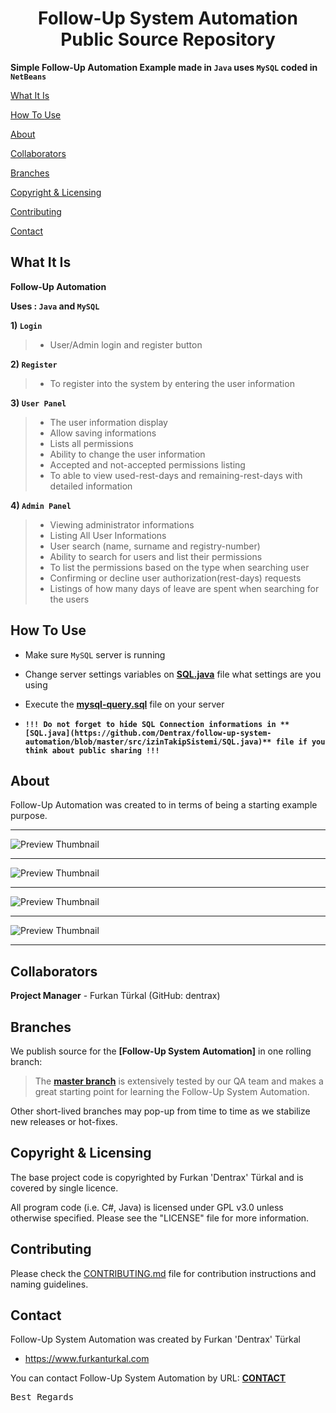 <h1 align="center">Follow-Up System Automation Public Source Repository</h1>

**Simple Follow-Up Automation Example made in `Java` uses `MySQL` coded in `NetBeans`**

[What It Is](#what-it-is)

[How To Use](#how-to-use)

[About](#about)  

[Collaborators](#collaborators)  

[Branches](#branches) 

[Copyright & Licensing](#copyright--licensing)  

[Contributing](#contributing)  

[Contact](#contact)

## What It Is

**Follow-Up Automation**

**Uses : `Java` and `MySQL`**

**1) `Login`**

> * User/Admin login and register button

**2) `Register`**

> * To register into the system by entering the user information

**3) `User Panel`**

> * The user information display
> * Allow saving informations
> * Lists all permissions
> * Ability to change the user information
> * Accepted and not-accepted permissions listing
> * To able to view used-rest-days and remaining-rest-days with detailed information

**4) `Admin Panel`**

> * Viewing administrator informations
> * Listing All User Informations
> * User search (name, surname and registry-number)
> * Ability to search for users and list their permissions
> * To list the permissions based on the type when searching user
> * Confirming or decline user authorization(rest-days) requests
> * Listings of how many days of leave are spent when searching for the users

## How To Use

* Make sure `MySQL` server is running

* Change server settings variables on **[SQL.java](https://github.com/Dentrax/follow-up-system-automation/blob/master/src/izinTakipSistemi/SQL.java)** file what settings are you using

* Execute the **[mysql-query.sql](https://github.com/Dentrax/follow-up-system-automation/blob/master/mysql-query.sql)** file on your server

* **`!!! Do not forget to hide SQL Connection informations in **[SQL.java](https://github.com/Dentrax/follow-up-system-automation/blob/master/src/izinTakipSistemi/SQL.java)** file if you think about public sharing !!!`**

## About

Follow-Up Automation was created to in terms of being a starting example purpose.

---

![Preview Thumbnail](https://raw.githubusercontent.com/Dentrax/follow-up-system-automation/master/thumbnails/Login.png)

---

![Preview Thumbnail](https://raw.githubusercontent.com/Dentrax/follow-up-system-automation/master/thumbnails/Register.png)

---

![Preview Thumbnail](https://raw.githubusercontent.com/Dentrax/follow-up-system-automation/master/thumbnails/UserPanel.png)

---

![Preview Thumbnail](https://raw.githubusercontent.com/Dentrax/follow-up-system-automation/master/thumbnails/AdminPanel.png)

---

## Collaborators

**Project Manager** - Furkan Türkal (GitHub: dentrax)

## Branches

We publish source for the **[Follow-Up System Automation]** in one rolling branch:

> The **[master branch](https://github.com/dentrax/follow-up-system-automation/tree/master)** is extensively tested by our QA team and makes a great starting point for learning the Follow-Up System Automation.

Other short-lived branches may pop-up from time to time as we stabilize new releases or hot-fixes.

 ## Copyright & Licensing
 
The base project code is copyrighted by Furkan 'Dentrax' Türkal and is covered by single licence.

All program code (i.e. C#, Java) is licensed under GPL v3.0 unless otherwise specified. Please see the "LICENSE" file for more information.

## Contributing

Please check the [CONTRIBUTING.md](CONTRIBUTING.md) file for contribution instructions and naming guidelines.

## Contact

Follow-Up System Automation was created by Furkan 'Dentrax' Türkal

 * <https://www.furkanturkal.com>
 
You can contact Follow-Up System Automation by URL:
    **[CONTACT](https://github.com/dentrax)**

<kbd>Best Regards</kbd>
